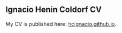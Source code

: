 ## Ignacio Henin Coldorf CV

My CV is published here: [hcignacio.github.io](https://hcignacio.github.io).